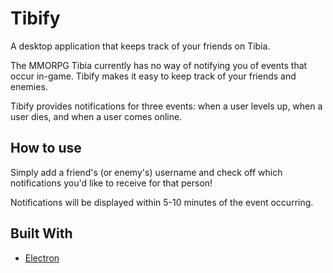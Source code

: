 # Tibify

A desktop application that keeps track of your friends on Tibia.

The MMORPG Tibia currently has no way of notifying you of events that occur in-game. Tibify makes it easy to keep track of your friends and enemies.

Tibify provides notifications for three events: when a user levels up, when a user dies, and when a user comes online.

## How to use

Simply add a friend's (or enemy's) username and check off which notifications you'd like to receive for that person!

Notifications will be displayed within 5-10 minutes of the event occurring.

## Built With

* [Electron](https://electron.atom.io/)